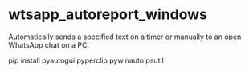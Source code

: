 # wtsapp_autoreport_windows

Automatically sends a specified text on a timer or manually to an open WhatsApp chat on a PC.

pip install pyautogui pyperclip pywinauto psutil


